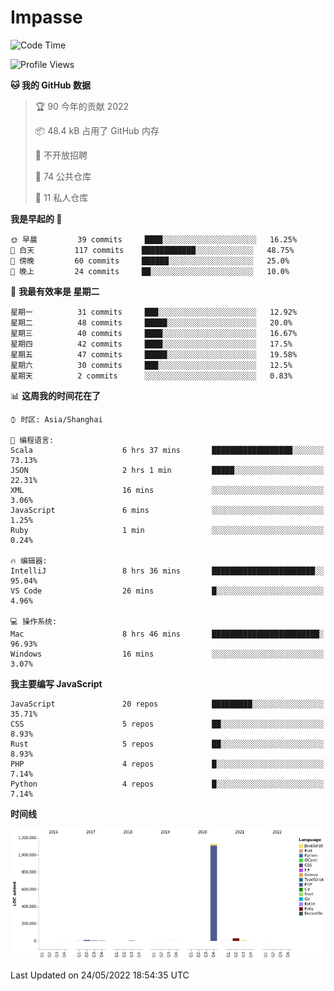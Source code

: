 # Impasse

<!--START_SECTION:waka-->
![Code Time](http://img.shields.io/badge/Code%20Time-0%20secs-blue)

![Profile Views](http://img.shields.io/badge/%E4%B8%AA%E4%BA%BA%E5%B0%81%E9%9D%A2%E8%A7%82%E7%9C%8B%E6%AC%A1%E6%95%B0-1-blue)

**🐱 我的 GitHub 数据** 

> 🏆 90 今年的贡献 2022
 > 
> 📦 48.4 kB 占用了 GitHub 内存 
 > 
> 🚫 不开放招聘
 > 
> 📜 74 公共仓库 
 > 
> 🔑 11 私人仓库  
 > 
**我是早起的 🐤** 

```text
🌞 早晨         39 commits     ████░░░░░░░░░░░░░░░░░░░░░   16.25% 
🌆 白天         117 commits    ████████████░░░░░░░░░░░░░   48.75% 
🌃 傍晚         60 commits     ██████░░░░░░░░░░░░░░░░░░░   25.0% 
🌙 晚上         24 commits     ██░░░░░░░░░░░░░░░░░░░░░░░   10.0%

```
📅 **我最有效率是 星期二** 

```text
星期一          31 commits     ███░░░░░░░░░░░░░░░░░░░░░░   12.92% 
星期二          48 commits     █████░░░░░░░░░░░░░░░░░░░░   20.0% 
星期三          40 commits     ████░░░░░░░░░░░░░░░░░░░░░   16.67% 
星期四          42 commits     ████░░░░░░░░░░░░░░░░░░░░░   17.5% 
星期五          47 commits     █████░░░░░░░░░░░░░░░░░░░░   19.58% 
星期六          30 commits     ███░░░░░░░░░░░░░░░░░░░░░░   12.5% 
星期天          2 commits      ░░░░░░░░░░░░░░░░░░░░░░░░░   0.83%

```


📊 **这周我的时间花在了** 

```text
⌚︎ 时区: Asia/Shanghai

💬 编程语言: 
Scala                    6 hrs 37 mins       ██████████████████░░░░░░░   73.13% 
JSON                     2 hrs 1 min         █████░░░░░░░░░░░░░░░░░░░░   22.31% 
XML                      16 mins             ░░░░░░░░░░░░░░░░░░░░░░░░░   3.06% 
JavaScript               6 mins              ░░░░░░░░░░░░░░░░░░░░░░░░░   1.25% 
Ruby                     1 min               ░░░░░░░░░░░░░░░░░░░░░░░░░   0.24%

🔥 编辑器: 
IntelliJ                 8 hrs 36 mins       ███████████████████████░░   95.04% 
VS Code                  26 mins             █░░░░░░░░░░░░░░░░░░░░░░░░   4.96%

💻 操作系统: 
Mac                      8 hrs 46 mins       ████████████████████████░   96.93% 
Windows                  16 mins             ░░░░░░░░░░░░░░░░░░░░░░░░░   3.07%

```

**我主要编写 JavaScript** 

```text
JavaScript               20 repos            █████████░░░░░░░░░░░░░░░░   35.71% 
CSS                      5 repos             ██░░░░░░░░░░░░░░░░░░░░░░░   8.93% 
Rust                     5 repos             ██░░░░░░░░░░░░░░░░░░░░░░░   8.93% 
PHP                      4 repos             █░░░░░░░░░░░░░░░░░░░░░░░░   7.14% 
Python                   4 repos             █░░░░░░░░░░░░░░░░░░░░░░░░   7.14%

```


**时间线**

![Chart not found](https://raw.githubusercontent.com/impasse/impasse/master/charts/bar_graph.png) 


 Last Updated on 24/05/2022 18:54:35 UTC
<!--END_SECTION:waka-->
